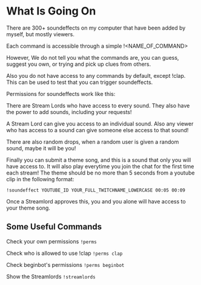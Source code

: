 # What Is Going On

There are 300+ soundeffects on my computer that have been added by myself, but
mostly viewers.

Each command is accessible through a simple !<NAME_OF_COMMAND>

However, We do not tell you what the commands are, you can guess, suggest you
own, or trying and pick up clues from others.

Also you do not have access to any commands by default, except !clap.
This can be used to test that you can trigger soundeffects.

Permissions for soundeffects work like this:

There are Stream Lords who have access to every sound.
They also have the power to add sounds, including your requests!

A Stream Lord can give you access to an individual sound.
Also any viewer who has access to a sound can give someone else access to that
sound!

There are also random drops, when a random user is given a random sound, maybe
it will be you!

Finally you can submit a theme song, and this is a sound that only you will have
access to. It will also play everytime you join the chat for the first time each
stream! The theme should be no more than 5 seconds from a youtube clip in the
following format:

```
!soundeffect YOUTUBE_ID YOUR_FULL_TWITCHNAME_LOWERCASE 00:05 00:09
```

Once a Streamlord approves this, you and you alone will have access to your
theme song.

## Some Useful Commands

Check your own permissions
`!perms`

Check who is allowed to use !clap
`!perms clap`

Check beginbot's permissions
`!perms beginbot`

Show the Streamlords
`!streamlords`

